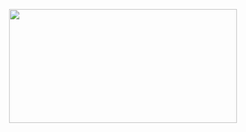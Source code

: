 
<p align="center">
   <img width="400" height="200" src="https://media1.tenor.com/m/-r7i40IWofYAAAAC/call-calling.gif">
</p> 

<!--[![Typing SVG](https://readme-typing-svg.herokuapp.com?color=%2336BCF7&lines=_.-._.-._................_.-._.-._)](https://git.io/typing-svg) ->
<!-- ~> cat note.txt
 1. If I'm not responding to any of your PRs or issues,
   feel free to remind me via email.-->
 <!--
 ~> ls socials
 E-mail: @paparam.mr@mail.ru
 Telegram: 
 Rocket.Chat: -->

<!-- ~> ls language 
 Russian English -->
 
<!-- <<< - >>>
![Postgres](https://img.shields.io/badge/postgres-%23316192.svg?style=for-the-badge&logo=postgresql&logoColor=white)
![Qt](https://img.shields.io/badge/Qt-%23217346.svg?style=for-the-badge&logo=Qt&logoColor=white)
![Vim](https://img.shields.io/badge/VIM-%2311AB00.svg?style=for-the-badge&logo=vim&logoColor=white)
![C](https://img.shields.io/badge/c-%2300599C.svg?style=for-the-badge&logo=c&logoColor=white)
![C++](https://img.shields.io/badge/c++-%2300599C.svg?style=for-the-badge&logo=c%2B%2B&logoColor=white)
![Python](https://img.shields.io/badge/python-3670A0?style=for-the-badge&logo=python&logoColor=ffdd54)
![Linux](https://img.shields.io/badge/Linux-FCC624?style=for-the-badge&logo=linux&logoColor=black)
![Arch](https://img.shields.io/badge/Arch%20Linux-1793D1?logo=arch-linux&logoColor=fff&style=for-the-badge)
<<< - >>> -->

<!-- ![](https://komarev.com/ghpvc/?username=GMNSA) -->

<!--[![codewars](https://www.codewars.com/users/GMNSA/badges/micro)](https://www.codewars.com/users/GMNSA)>>

<!--
**GMNSA/GMNSA** is a ✨ _special_ ✨ repository because its `README.md` (this file) appears on your GitHub profile.

Here are some ideas to get you started:

- 🔭 I’m currently working on ...
- 🌱 I’m currently learning ...
- 👯 I’m looking to collaborate on ...
- 🤔 I’m looking for help with ...
- 💬 Ask me about ...
- 📫 How to reach me: ...
- 😄 Pronouns: ...
- ⚡ Fun fact: ...
-->
